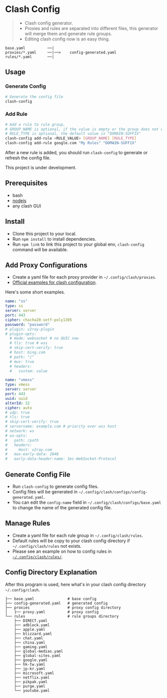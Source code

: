 # Clash Config

> - Clash config generator.
> - Proxies and rules are separated into different files, this generator will merge them and generate rule groups.
> - Editing clash config now is an easy thing.

```text
base.yaml          ──|
proxies/*.yaml     ──|──>    config-generated.yaml
rules/*.yaml       ──|
```

## Usage

### Generate Config

```bash
# Generate the config file
clash-config
```

### Add Rule

```bash
# Add a rule to rule group, 
# GROUP_NAME is optional, if the value is empty or the group does not exist, the default group "My Rules" will be used.
# RULE_TYPE is optional, the default value is "DOMAIN-SUFFIX"
clash-config add-rule <RULE_VALUE> [GROUP_NAME] [RULE_TYPE]
clash-config add-rule google.com "My Rules" "DOMAIN-SUFFIX" 
```

After a new rule is added, you should run `clash-config` to generate or refresh the config file.

This project is under development.

## Prerequisites

- bash
- [nodejs](https://nodejs.org/)
- any clash GUI

## Install

- Clone this project to your local.
- Run `npm install` to install dependencies.
- Run `npm link` to link this project to your global env, `clash-config` command will be available.

## Add Proxy Configurations

- Create a yaml file for each proxy provider in `~/.config/clash/proxies`.
- [Official examples for clash configuration](https://github.com/Dreamacro/clash/wiki/configuration).

Here's some short examples.

```yaml
name: "ss"
type: ss
server: server
port: 443
cipher: chacha20-ietf-poly1305
password: "password"
# plugin: v2ray-plugin
# plugin-opts:
  # mode: websocket # no QUIC now
  # tls: true # wss
  # skip-cert-verify: true
  # host: bing.com
  # path: "/"
  # mux: true
  # headers:
  #   custom: value
```

```yaml
name: "vmess"
type: vmess
server: server
port: 443
uuid: uuid
alterId: 32
cipher: auto
# udp: true
# tls: true
# skip-cert-verify: true
# servername: example.com # priority over wss host
# network: ws
# ws-opts:
#   path: /path
#   headers:
#     Host: v2ray.com
#   max-early-data: 2048
#   early-data-header-name: Sec-WebSocket-Protocol
```

## Generate Config File

- Run `clash-config` to generate config files.
- Config files will be generated in `~/.config/clash/configs/config-generated.yaml`.
- You can edit the `config-name` field in `~/.config/clash/configs/base.yaml` to change the name of the generated config file.

## Manage Rules

- Create a yaml file for each rule group in `~/.config/clash/rules`.
- Default rules will be copy to your clash config directory if `~/.config/clash/rules` not exists.
- Please see an example on how to config rules in [`~/.config/clash/rules/`](/rules).

## Config Directory Explanation

After this program is used, here what's in your clash config directory `~/.config/clash`.

```text
├── base.yaml               # base config
├── config-generated.yaml   # generated config
├── proxies                 # proxy config directory
│   ├── proxy.yaml          # proxy config
└── rules                   # rule groups directory
    ├── DIRECT.yaml
    ├── adblock.yaml
    ├── apple.yaml
    ├── blizzard.yaml
    ├── chat.yaml
    ├── china.yaml
    ├── gaming.yaml
    ├── global-medias.yaml
    ├── global-sites.yaml
    ├── google.yaml
    ├── hk-tw.yaml
    ├── jp-kr.yaml
    ├── microsoft.yaml
    ├── netflix.yaml
    ├── pikpak.yaml
    ├── purge.yaml
    └── youtube.yaml
```
